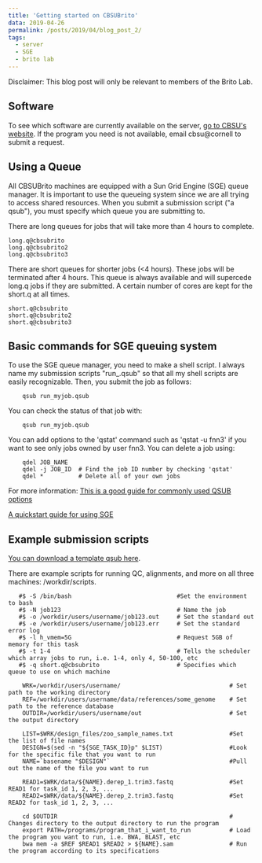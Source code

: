 ```yaml
---
title: 'Getting started on CBSUBrito'
data: 2019-04-26
permalink: /posts/2019/04/blog_post_2/
tags:
  - server
  - SGE
  - brito lab
---
```


Disclaimer: This blog post will only be relevant to members of the Brito Lab. 

Software
--------
To see which software are currently available on the server, [go to CBSU's website](https://cbsu.tc.cornell.edu/lab/labsoftware.aspx). If the program you need is not available, email cbsu@cornell to submit a request.


Using a Queue
-------------
All CBSUBrito machines are equipped with a Sun Grid Engine (SGE) queue manager. It is important to use the queueing system since we are all trying to access shared resources. When you submit a submission script ("a qsub"), you must specify which queue you are submitting to. 

There are long queues for jobs that will take more than 4 hours to complete. 
  
    long.q@cbsubrito
    long.q@cbsubrito2
    long.q@cbsubrito3

There are short queues for shorter jobs (<4 hours). These jobs will be terminated after 4 hours. This queue is always available and will supercede long.q jobs if they are submitted. A certain number of cores are kept for the short.q at all times. 
  
    short.q@cbsubrito
    short.q@cbsubrito2
    short.q@cbsubrito3

Basic commands for SGE queuing system
-------------------------------------
To use the SGE queue manager, you need to make a shell script. I always name my submission scripts "run_<program>.qsub" so that all my shell scripts are easily recognizable. Then, you submit the job as follows:
  
        qsub run_myjob.qsub 

You can check the status of that job with:
  
        qsub run_myjob.qsub 
        
 You can add options to the 'qstat' command such as 'qstat -u fnn3' if you want to see only jobs owned by user fnn3.
 You can delete a job using:
   
        qdel JOB_NAME
        qdel -j JOB_ID  # Find the job ID number by checking 'qstat'
        qdel *          # Delete all of your own jobs  
        
        
 For more information:
   [This is a good guide for commonly used QSUB options](https://www.nas.nasa.gov/hecc/support/kb/commonly-used-qsub-options-in-pbs-scripts-or-in-the-qsub-command-line_175.html)
 
   [A quickstart guide for using SGE](http://star.mit.edu/cluster/docs/latest/guides/sge.html)


Example submission scripts
--------------------------
[You can download a template qsub here](http://fnew.github.io/files/qsub_template.qsub).

There are example scripts for running QC, alignments, and more on all three machines: /workdir/scripts.

       #$ -S /bin/bash                              #Set the environment to bash
       #$ -N job123                                 # Name the job
       #$ -o /workdir/users/username/job123.out     # Set the standard out 
       #$ -e /workdir/users/username/job123.err     # Set the standard error log
       #$ -l h_vmem=5G                              # Request 5GB of memory for this task
       #$ -t 1-4                                    # Tells the scheduler which array jobs to run, i.e. 1-4, only 4, 50-100, etc
       #$ -q short.q@cbsubrito                      # Specifies which queue to use on which machine
 
        WRK=/workdir/users/username/                               # Set path to the working directory
        REF=/workdir/users/username/data/references/some_genome    # Set path to the reference database
        OUTDIR=/workdir/users/username/out                         # Set the output directory
 
        LIST=$WRK/design_files/zoo_sample_names.txt                #Set the list of file names
        DESIGN=$(sed -n "${SGE_TASK_ID}p" $LIST)                   #Look for the specific file that you want to run
        NAME=`basename "$DESIGN"`                                  #Pull out the name of the file you want to run
 
        READ1=$WRK/data/${NAME}.derep_1.trim3.fastq                #Set READ1 for task_id 1, 2, 3, ...
        READ2=$WRK/data/${NAME}.derep_2.trim3.fastq                #Set READ2 for task_id 1, 2, 3, ...

        cd $OUTDIR                                                 # Changes directory to the output directory to run the program 
        export PATH=/programs/program_that_i_want_to_run           # Load the program you want to run, i.e. BWA, BLAST, etc
        bwa mem -a $REF $READ1 $READ2 > ${NAME}.sam                # Run the program according to its specifications
